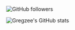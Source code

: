 ![GitHub followers](https://img.shields.io/github/followers/Gregor-Lilienberg)

![Gregzee's GitHub stats](https://github-readme-stats.vercel.app/api?username=Gregzeee&show_icons=true&theme=dark)
